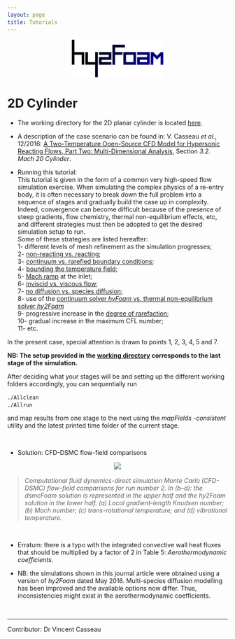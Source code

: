 ```yaml
---
layout: page
title: Tutorials
---
```

  
<p align="center">
  <img src="/docs/img/logos/hy2FoamLogo.png" width="210">
</p>

# 2D Cylinder

+ The working directory for the 2D planar cylinder is located [here](https://github.com/vincentcasseau/hyStrath/tree/master/run/hyStrath/hy2Foam/cylinderReactingMach20). 

+ A description of the case scenario can be found in: V. Casseau _et al._, 12/2016: [A Two-Temperature Open-Source CFD Model for Hypersonic Reacting Flows, Part Two: Multi-Dimensional Analysis](http://www.mdpi.com/2226-4310/3/4/45/html), Section _3.2. Mach 20 Cylinder_. 

+ Running this tutorial:  
This tutorial is given in the form of a common very high-speed flow simulation exercise. When simulating the complex physics of a re-entry body, it is often necessary to break down the full problem into a sequence of stages and gradually build the case up in complexity. Indeed, convergence can become difficult because of the presence of steep gradients, flow chemistry, thermal non-equilibrium effects, etc, and different strategies must then be adopted to get the desired simulation setup to run.  
Some of these strategies are listed hereafter:  
  1- different levels of mesh refinement as the simulation progresses;  
  2- [non-reacting vs. reacting](https://vincentcasseau.github.io/how-tos-cfd-chemistry/#2-non-reacting-flow);  
  3- [continuum vs. rarefied boundary conditions](https://vincentcasseau.github.io/how-tos-cfd-initial-conditions/#3-temperature-fields);   
  4- [bounding the temperature field](https://vincentcasseau.github.io/how-tos-cfd-advanced/#3-bounding-the-temperature-field);  
  5- [Mach ramp](https://vincentcasseau.github.io/how-tos-cfd-initial-conditions/#4-velocity-field) at the inlet;  
  6- [inviscid vs. viscous flow](https://vincentcasseau.github.io/how-tos-cfd-transport/#transport-modelling);  
  7- [no diffusion vs. species diffusion](https://vincentcasseau.github.io/how-tos-cfd-transport/#3-mass-diffusion);  
  8- use of the [continuum solver *hyFoam* vs. thermal non-equilibrium solver *hy2Foam*](https://vincentcasseau.github.io/how-tos-cfd-nonequilibrium/#1-thermal-equilibrium)  
  9- progressive increase in the [degree of rarefaction](https://vincentcasseau.github.io/how-tos-cfd-nonequilibrium/#32-knudsen-number);  
  10- gradual increase in the maximum CFL number;   
  11- etc.

In the present case, special attention is drawn to points 1, 2, 3, 4, 5 and 7.

**NB: The setup provided in the [working directory](https://github.com/vincentcasseau/hyStrath/tree/master/run/hyStrath/hy2Foam/cylinderReactingMach20) corresponds to the last stage of the simulation.**
  
After deciding what your stages will be and setting up the different working folders accordingly, you can sequentially run    
```sh
./Allclean  
./Allrun
```   
and map results from one stage to the next using the *mapFields -consistent* utility and the latest printed time folder of the current stage.

<br>

+ Solution: CFD-DSMC flow-field comparisons

<p align="center">
  <img src="http://www.mdpi.com/aerospace/aerospace-03-00045/article_deploy/html/images/aerospace-03-00045-g004.png" width="800">
</p>

> _Computational fluid dynamics-direct simulation Monte Carlo (CFD-DSMC) flow-field comparisons for run number 2. In (b–d): the dsmcFoam solution is represented in the upper half and the hy2Foam solution in the lower half. (a) Local gradient-length Knudsen number; (b) Mach number; (c) trans-rotational temperature; and (d) vibrational temperature._ 

<br>

+ Erratum: there is a typo with the integrated convective wall heat fluxes that should be multiplied by a factor of 2 in Table 5: _Aerothermodynamic coefficients_.

+ NB: the simulations shown in this journal article were obtained using a version of _hy2Foam_ dated May 2016. Multi-species diffusion modelling has been improved and the available options now differ. Thus, inconsistencies might exist in the aerothermodynamic coefficients.

<br>

---  

Contributor: Dr Vincent Casseau
